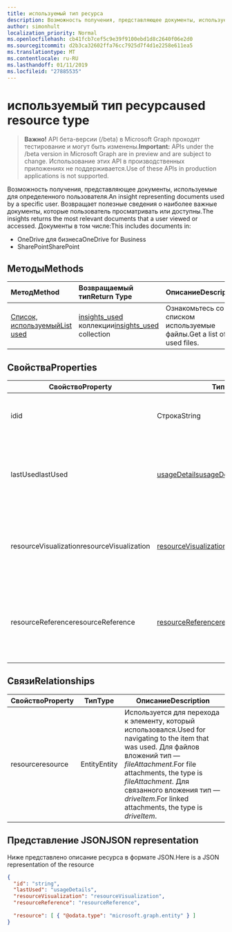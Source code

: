```yaml
---
title: используемый тип ресурса
description: Возможность получения, представляющее документы, используемые для определенного пользователя. Возвращает полезные сведения о наиболее важные документы, которые пользователь просматривать или доступны.
author: simonhult
localization_priority: Normal
ms.openlocfilehash: cb41fcb7cef5c9e39f9100ebd1d8c2640f06e2d0
ms.sourcegitcommit: d2b3ca32602ffa76cc7925d7f4d1e2258e611ea5
ms.translationtype: MT
ms.contentlocale: ru-RU
ms.lasthandoff: 01/11/2019
ms.locfileid: "27885535"
---
```

# <a name="used-resource-type"></a><span data-ttu-id="95b68-104">используемый тип ресурса</span><span class="sxs-lookup"><span data-stu-id="95b68-104">used resource type</span></span>

> <span data-ttu-id="95b68-105">**Важно!** API бета-версии (/beta) в Microsoft Graph проходят тестирование и могут быть изменены.</span><span class="sxs-lookup"><span data-stu-id="95b68-105">**Important:** APIs under the /beta version in Microsoft Graph are in preview and are subject to change.</span></span> <span data-ttu-id="95b68-106">Использование этих API в производственных приложениях не поддерживается.</span><span class="sxs-lookup"><span data-stu-id="95b68-106">Use of these APIs in production applications is not supported.</span></span>

<span data-ttu-id="95b68-107">Возможность получения, представляющее документы, используемые для определенного пользователя.</span><span class="sxs-lookup"><span data-stu-id="95b68-107">An insight representing documents used by a specific user.</span></span> <span data-ttu-id="95b68-108">Возвращает полезные сведения о наиболее важные документы, которые пользователь просматривать или доступны.</span><span class="sxs-lookup"><span data-stu-id="95b68-108">The insights returns the most relevant documents that a user viewed or accessed.</span></span> <span data-ttu-id="95b68-109">Документы в том числе:</span><span class="sxs-lookup"><span data-stu-id="95b68-109">This includes documents in:</span></span>

- <span data-ttu-id="95b68-110">OneDrive для бизнеса</span><span class="sxs-lookup"><span data-stu-id="95b68-110">OneDrive for Business</span></span>
- <span data-ttu-id="95b68-111">SharePoint</span><span class="sxs-lookup"><span data-stu-id="95b68-111">SharePoint</span></span>

## <a name="methods"></a><span data-ttu-id="95b68-112">Методы</span><span class="sxs-lookup"><span data-stu-id="95b68-112">Methods</span></span>

| <span data-ttu-id="95b68-113">Метод</span><span class="sxs-lookup"><span data-stu-id="95b68-113">Method</span></span>       | <span data-ttu-id="95b68-114">Возвращаемый тип</span><span class="sxs-lookup"><span data-stu-id="95b68-114">Return Type</span></span>  |<span data-ttu-id="95b68-115">Описание</span><span class="sxs-lookup"><span data-stu-id="95b68-115">Description</span></span>|
|:---------------|:--------|:----------|
|[<span data-ttu-id="95b68-116">Список, используемый</span><span class="sxs-lookup"><span data-stu-id="95b68-116">List used</span></span>](../api/insights-list-used.md) |<span data-ttu-id="95b68-117">[insights_used](insights-used.md) коллекции</span><span class="sxs-lookup"><span data-stu-id="95b68-117">[insights_used](insights-used.md) collection</span></span>| <span data-ttu-id="95b68-118">Ознакомьтесь со списком используемые файлы.</span><span class="sxs-lookup"><span data-stu-id="95b68-118">Get a list of used files.</span></span>|

## <a name="properties"></a><span data-ttu-id="95b68-119">Свойства</span><span class="sxs-lookup"><span data-stu-id="95b68-119">Properties</span></span>

| <span data-ttu-id="95b68-120">Свойство</span><span class="sxs-lookup"><span data-stu-id="95b68-120">Property</span></span>              | <span data-ttu-id="95b68-121">Тип</span><span class="sxs-lookup"><span data-stu-id="95b68-121">Type</span></span>                      | <span data-ttu-id="95b68-122">Описание</span><span class="sxs-lookup"><span data-stu-id="95b68-122">Description</span></span>  |
| -------------         |---------------            | -------------|
| <span data-ttu-id="95b68-123">id</span><span class="sxs-lookup"><span data-stu-id="95b68-123">id</span></span>                    | <span data-ttu-id="95b68-124">Строка</span><span class="sxs-lookup"><span data-stu-id="95b68-124">String</span></span>                    | <span data-ttu-id="95b68-125">Уникальный идентификатор связи.</span><span class="sxs-lookup"><span data-stu-id="95b68-125">Unique identifier of the relationship.</span></span> <span data-ttu-id="95b68-126">Только для чтения.</span><span class="sxs-lookup"><span data-stu-id="95b68-126">Read only.</span></span>        |
| <span data-ttu-id="95b68-127">lastUsed</span><span class="sxs-lookup"><span data-stu-id="95b68-127">lastUsed</span></span>              | [<span data-ttu-id="95b68-128">usageDetails</span><span class="sxs-lookup"><span data-stu-id="95b68-128">usageDetails</span></span>](insights-usagedetails.md)              | <span data-ttu-id="95b68-129">Сведения о последнего элемента просматривать и изменять пользователем.</span><span class="sxs-lookup"><span data-stu-id="95b68-129">Information about when the item was last viewed and modified by the user.</span></span> <span data-ttu-id="95b68-130">Только для чтения.</span><span class="sxs-lookup"><span data-stu-id="95b68-130">Read only.</span></span>     |
| <span data-ttu-id="95b68-131">resourceVisualization</span><span class="sxs-lookup"><span data-stu-id="95b68-131">resourceVisualization</span></span> | [<span data-ttu-id="95b68-132">resourceVisualization</span><span class="sxs-lookup"><span data-stu-id="95b68-132">resourceVisualization</span></span>](insights-resourcevisualization.md)                | <span data-ttu-id="95b68-133">Свойства, которые можно использовать для визуализации документа в работу.</span><span class="sxs-lookup"><span data-stu-id="95b68-133">Properties that you can use to visualize the document in your experience.</span></span> <span data-ttu-id="95b68-134">Только для чтения</span><span class="sxs-lookup"><span data-stu-id="95b68-134">Read-only</span></span>      |
| <span data-ttu-id="95b68-135">resourceReference</span><span class="sxs-lookup"><span data-stu-id="95b68-135">resourceReference</span></span>     | [<span data-ttu-id="95b68-136">resourceReference</span><span class="sxs-lookup"><span data-stu-id="95b68-136">resourceReference</span></span>](insights-resourcereference.md)                      | <span data-ttu-id="95b68-137">Справочник по свойства используется документа, например URL-адрес и тип документа.</span><span class="sxs-lookup"><span data-stu-id="95b68-137">Reference properties of the used document, such as the url and type of the document.</span></span> <span data-ttu-id="95b68-138">Только для чтения</span><span class="sxs-lookup"><span data-stu-id="95b68-138">Read-only</span></span>     |

## <a name="relationships"></a><span data-ttu-id="95b68-139">Связи</span><span class="sxs-lookup"><span data-stu-id="95b68-139">Relationships</span></span>

| <span data-ttu-id="95b68-140">Свойство</span><span class="sxs-lookup"><span data-stu-id="95b68-140">Property</span></span>      | <span data-ttu-id="95b68-141">Тип</span><span class="sxs-lookup"><span data-stu-id="95b68-141">Type</span></span>          | <span data-ttu-id="95b68-142">Описание</span><span class="sxs-lookup"><span data-stu-id="95b68-142">Description</span></span>  |
| ------------- |---------------| -------------|
| <span data-ttu-id="95b68-143">resource</span><span class="sxs-lookup"><span data-stu-id="95b68-143">resource</span></span>      | <span data-ttu-id="95b68-144">Entity</span><span class="sxs-lookup"><span data-stu-id="95b68-144">Entity</span></span>        | <span data-ttu-id="95b68-145">Используется для перехода к элементу, который использовался.</span><span class="sxs-lookup"><span data-stu-id="95b68-145">Used for navigating to the item that was used.</span></span> <span data-ttu-id="95b68-146">Для файлов вложений тип — *fileAttachment*.</span><span class="sxs-lookup"><span data-stu-id="95b68-146">For file attachments, the type is *fileAttachment*.</span></span> <span data-ttu-id="95b68-147">Для связанного вложения тип — *driveItem*.</span><span class="sxs-lookup"><span data-stu-id="95b68-147">For linked attachments, the type is *driveItem*.</span></span> |

## <a name="json-representation"></a><span data-ttu-id="95b68-148">Представление JSON</span><span class="sxs-lookup"><span data-stu-id="95b68-148">JSON representation</span></span>
<span data-ttu-id="95b68-149">Ниже представлено описание ресурса в формате JSON.</span><span class="sxs-lookup"><span data-stu-id="95b68-149">Here is a JSON representation of the resource</span></span>

```json
{
  "id": "string",
  "lastUsed": "usageDetails",
  "resourceVisualization": "resourceVisualization",
  "resourceReference": "resourceReference",
  
  "resource": [ { "@odata.type": "microsoft.graph.entity" } ]
}
```
